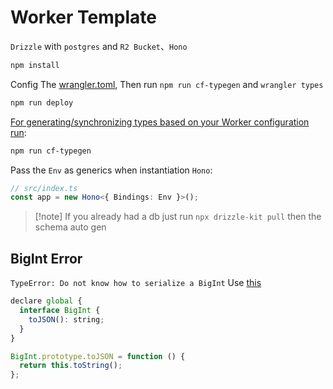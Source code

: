 # Worker Template

`Drizzle` with `postgres` and `R2 Bucket`、`Hono`

```bash
npm install
```

Config The [wrangler.toml](./wrangler.toml), Then run `npm run cf-typegen` and `wrangler types`

```bash
npm run deploy
```

[For generating/synchronizing types based on your Worker configuration run](https://developers.cloudflare.com/workers/wrangler/commands/#types):

```txt
npm run cf-typegen
```

Pass the `Env` as generics when instantiation `Hono`:

```ts
// src/index.ts
const app = new Hono<{ Bindings: Env }>();
```

> [!note] If you already had a db
> just run `npx drizzle-kit pull` then the schema auto gen

## BigInt Error

`TypeError: Do not know how to serialize a BigInt` Use [this](https://developer.mozilla.org/en-US/docs/Web/JavaScript/Reference/Global_Objects/BigInt#use_within_json)

```javascript
declare global {
  interface BigInt {
    toJSON(): string;
  }
}

BigInt.prototype.toJSON = function () {
  return this.toString();
};
```
